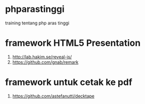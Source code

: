 # phparastinggi
training tentang php aras tinggi

# framework HTML5 Presentation
1. http://lab.hakim.se/reveal-js/
2. https://github.com/gnab/remark

# framework untuk cetak ke pdf
1. https://github.com/astefanutti/decktape
